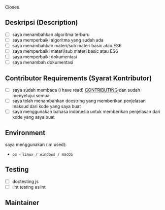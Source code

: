 Closes <!-- mention issue yang ingin kamu tutup dengan PR ini -->
<!-- Contoh: Closes #1 -->

## Deskripsi (Description)

<!-- deskripsikan tentang perubahan yang kamu berikan -->
- [ ] saya menambahkan algoritma terbaru
- [ ] saya memperbaiki algoritma yang sudah ada
- [ ] saya menambahkan materi/sub materi basic atau ES6
- [ ] saya memperbaiki materi/sub materi basic atau ES6
- [ ] saya memperbaiki dokumentasi
- [ ] saya menambah dokumentasi

## Contributor Requirements (Syarat Kontributor)

- [ ] saya sudah membaca (i have read) [CONTRIBUTING](https://github.com/bellshade/JavascriptAlgorithm/blob/main/CONTRIBUTING.md) dan sudah menyetujui semua
- [ ] saya telah menambahkan docstring yang memberikan penjelasan maksud dari kode yang saya buat
- [ ] saya menggunakan bahasa indonesia untuk memberikan penjelasan dari kode yang saya buat

## Environment

saya menggunakan (im used):

- `os` = `linux / windows / macOS`

## Testing

- [ ] doctesting js
- [ ] lint testing eslint

## Maintainer
<!-- request maintainer untuk mereiview kode kamu
usahakan kamu memilih sesuai apa yang telah kamu ubah
**maintainer javascript**
@bellshade/javascript-team

**maintainer dokumentasi**
@bellshade/docs-team
-->


<!-- jika ada gagal pada salah satu test kami akan mengeceknya kembali -->
<!-- if there is a failure in one of the tests we will check it again -->
